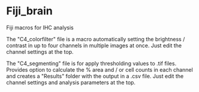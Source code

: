 # Fiji_brain
Fiji macros for IHC analysis 

The "C4_colorfilter" file is a macro automatically setting the brightness / contrast in up to four channels in multiple images at once. Just edit the channel settings at the top. 

The "C4_segmenting" file is for apply thresholding values to .tif files. Provides option to calculate the % area and / or cell counts in each channel and creates a "Results" folder with the output in a .csv file. Just edit the channel settings and analysis parameters at the top. 
